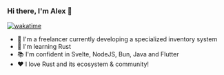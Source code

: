 ### Hi there, I'm Alex 👋
[![wakatime](https://wakatime.com/badge/user/126d311a-f067-41b9-8aaa-d8536caded18.svg)](https://wakatime.com/@126d311a-f067-41b9-8aaa-d8536caded18)
- 🤖 I'm a freelancer currently developing a specialized inventory system
- 🌱 I'm learning Rust
- 📚 I'm confident in Svelte, NodeJS, Bun, Java and Flutter
- ❤️ I love Rust and its ecosystem & community!
